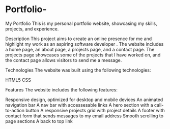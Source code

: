 # Portfolio-
My Portfolio
This is my personal portfolio website, showcasing my skills, projects, and experience.


Description
This project aims to create an online presence for me and highlight my work as an aspiring software developer . The website includes a home page, an about page, a projects page, and a contact page. The projects page showcases some of the projects that I have worked on, and the contact page allows visitors to send me a message.

Technologies
The website was built using the following technologies:

HTML5
CSS

Features
The website includes the following features:

Responsive design, optimized for desktop and mobile devices
An animated navigation bar
A nav bar with accessesable links
A hero section with a call-to-action button
A responsive projects grid with project details
A footer with contact form that sends messages to my email address
Smooth scrolling to page sections
A back to top link
